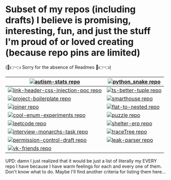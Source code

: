 # Subset of my repos (including drafts) I believe is promising, interesting, fun, and just the stuff I'm proud of or loved creating  (because repo pins are limited)

(🥺👉👈 Sorry for the absence of Readmes 🥺👉👈)

<!-- REPO-TABLE-INJECT-START -->
|[![autism-stats repo](https://github-readme-stats.vercel.app/api/pin/?username=nikelborm&repo=autism-stats&theme=vue-dark)](https://github.com/nikelborm/autism-stats)|[![python_snake repo](https://github-readme-stats.vercel.app/api/pin/?username=nikelborm&repo=python_snake&theme=vue-dark)](https://github.com/nikelborm/python_snake)|
|---|---|
|[![link-header-css-injection-poc repo](https://github-readme-stats.vercel.app/api/pin/?username=nikelborm&repo=link-header-css-injection-poc&theme=vue-dark)](https://github.com/nikelborm/link-header-css-injection-poc)|[![ts-better-tuple repo](https://github-readme-stats.vercel.app/api/pin/?username=nikelborm&repo=ts-better-tuple&theme=vue-dark)](https://github.com/nikelborm/ts-better-tuple)|
|[![project-boilerplate repo](https://github-readme-stats.vercel.app/api/pin/?username=nikelborm&repo=project-boilerplate&theme=vue-dark)](https://github.com/nikelborm/project-boilerplate)|[![smarthouse repo](https://github-readme-stats.vercel.app/api/pin/?username=nikelborm&repo=smarthouse&theme=vue-dark)](https://github.com/nikelborm/smarthouse)|
|[![joiner repo](https://github-readme-stats.vercel.app/api/pin/?username=nikelborm&repo=joiner&theme=vue-dark)](https://github.com/nikelborm/joiner)|[![flat-to-nested repo](https://github-readme-stats.vercel.app/api/pin/?username=nikelborm&repo=flat-to-nested&theme=vue-dark)](https://github.com/nikelborm/flat-to-nested)|
|[![cool-enum-experiments repo](https://github-readme-stats.vercel.app/api/pin/?username=nikelborm&repo=cool-enum-experiments&theme=vue-dark)](https://github.com/nikelborm/cool-enum-experiments)|[![puzzle repo](https://github-readme-stats.vercel.app/api/pin/?username=nikelborm&repo=puzzle&theme=vue-dark)](https://github.com/nikelborm/puzzle)|
|[![leetcode repo](https://github-readme-stats.vercel.app/api/pin/?username=nikelborm&repo=leetcode&theme=vue-dark)](https://github.com/nikelborm/leetcode)|[![shelter-erp repo](https://github-readme-stats.vercel.app/api/pin/?username=nikelborm&repo=shelter-erp&theme=vue-dark)](https://github.com/nikelborm/shelter-erp)|
|[![interview-monarchs-task repo](https://github-readme-stats.vercel.app/api/pin/?username=nikelborm&repo=interview-monarchs-task&theme=vue-dark)](https://github.com/nikelborm/interview-monarchs-task)|[![traceTree repo](https://github-readme-stats.vercel.app/api/pin/?username=nikelborm&repo=traceTree&theme=vue-dark)](https://github.com/nikelborm/traceTree)|
|[![permission-control-draft repo](https://github-readme-stats.vercel.app/api/pin/?username=nikelborm&repo=permission-control-draft&theme=vue-dark)](https://github.com/nikelborm/permission-control-draft)|[![leak-parser repo](https://github-readme-stats.vercel.app/api/pin/?username=nikelborm&repo=leak-parser&theme=vue-dark)](https://github.com/nikelborm/leak-parser)|
|[![vk-friends repo](https://github-readme-stats.vercel.app/api/pin/?username=nikelborm&repo=vk-friends&theme=vue-dark)](https://github.com/nikelborm/vk-friends)|
<!-- REPO-TABLE-INJECT-END -->

UPD: damn I just realized that it would be just a list of literally my EVERY repo I have because I have warm feelings for each and every one of them. Don't know what to do. Maybe I'll find another criteria for listing them here...
